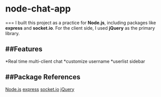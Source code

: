 # node-chat-app
===
I built this project as a practice for **Node.js**, including packages like **express** and **socket.io**. For the client side, 
I used **jQuery** as the primary library.

##Features
---
*Real time multi-client chat
*customize username
*userlist sidebar

##Package References
---
[Node.js](https://nodejs.org/en/)
[express](https://expressjs.com/)
[socket.io](https://socket.io/)
[jQuery](https://jquery.com/)
